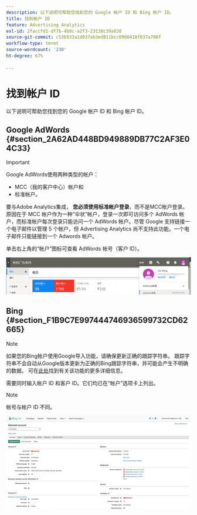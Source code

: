 ```yaml
---
description: 以下说明可帮助您找到您的 Google 帐户 ID 和 Bing 帐户 ID。
title: 找到帐户 ID
feature: Advertising Analytics
exl-id: 2faccfd1-df7b-4b0c-a2f3-23138c39a838
source-git-commit: c53b533a1d037ab3ed811bcc0960418f037a708f
workflow-type: tm+mt
source-wordcount: '230'
ht-degree: 67%

---
```


# 找到帐户 ID

以下说明可帮助您找到您的 Google 帐户 ID 和 Bing 帐户 ID。

## Google AdWords {#section_2A62AD448BD949889DB77C2AF3E04C33}

>[!IMPORTANT]
>
>Google AdWords使用两种类型的帐户：
>
>- MCC（我的客户中心）帐户和
>- 标准帐户。
>
>要与Adobe Analytics集成， **您必须使用标准帐户登录**，而不是MCC帐户登录。 原因在于 MCC 帐户作为一种“伞状”帐户，登录一次即可访问多个 AdWords 帐户，而标准帐户每次登录只能访问一个 AdWords 帐户。尽管 Google 支持链接一个电子邮件以管理 5 个帐户，但 Advertising Analytics 尚不支持此功能。一个电子邮件只能链接到一个 Adwords 帐户。

单击右上角的“帐户”图标可查看 AdWords 帐号（客户 ID）。

![](assets/google_account.png)

## Bing {#section_F1B9C7E997444746936599732CD62665}

>[!NOTE]
>
>如果您的Bing帐户使用Google导入功能，请确保更新正确的跟踪字符串。 跟踪字符串不会自动从Google版本更新为正确的Bing跟踪字符串，并可能会产生不明确的数据。 可在[此处](https://help.ads.microsoft.com/apex/index/3/en/50851/)找到有关该功能的更多详细信息。

需要同时输入帐户 ID 和客户 ID。它们均已在“帐户”选项卡上列出。

>[!NOTE]
>
>帐号与帐户 ID 不同。

![](assets/bing_id.png)
